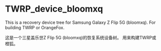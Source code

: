 # TWRP_device_bloomxq
This is a recovery device tree for Samsung Galaxy Z Flip 5G (bloomxq).
For building TWRP or OrangeFox.

这是一个三星盖乐世Z Flip 5G (bloomxq)的恢复系统设备树。
用来构建TWRP或橙狐。
